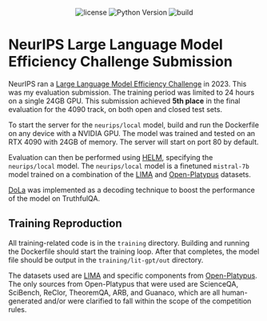<div align="center">

![license](https://shields.io/badge/license-MIT%2FApache--2.0-blue)
![Python Version](https://img.shields.io/badge/Python-3.10+-blue)
![build](https://img.shields.io/badge/build-passing-brightgreen)


<div align="left">

# NeurIPS Large Language Model Efficiency Challenge Submission

NeurIPS ran a [Large Language Model Efficiency Challenge](https://llm-efficiency-challenge.github.io/) in 2023. This was my evaluation submission. The training period was limited to 24 hours on a single 24GB GPU. This submission achieved **5th place** in the final evaluation for the 4090 track, on both open and closed test sets.

To start the server for the `neurips/local` model, build and run the Dockerfile on any device with a NVIDIA GPU. The model was trained and tested on an RTX 4090 with 24GB of memory. The server will start on port 80 by default.

Evaluation can then be performed using [HELM](https://github.com/stanford-crfm/helm), specifying the `neurips/local` model. The `neurips/local` model is a finetuned `mistral-7b` model trained on a combination of the [LIMA](https://huggingface.co/datasets/GAIR/lima) and [Open-Platypus](https://huggingface.co/datasets/garage-bAInd/Open-Platypus) datasets.

[DoLa](https://arxiv.org/pdf/2309.03883.pdf) was implemented as a decoding technique to boost the performance of the model on TruthfulQA.

## Training Reproduction

All training-related code is in the `training` directory. Building and running the Dockerfile should start the training loop. After that completes, the model file should be output in the `training/lit-gpt/out` directory.

The datasets used are [LIMA](https://huggingface.co/datasets/GAIR/lima) and specific components from [Open-Platypus](https://huggingface.co/datasets/garage-bAInd/Open-Platypus). The only sources from Open-Platypus that were used are ScienceQA, SciBench, ReClor, TheoremQA, ARB, and Guanaco, which are all human-generated and/or were clarified to fall within the scope of the competition rules.